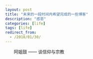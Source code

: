 ```yaml
---
layout: post
title: "未来的一段时间内希望完成的一些博客"
description: "感恩"
categories: [life]
tags: [life]
redirect_from:
  - /2018/01/30/
---
```

&emsp;&emsp;阿姐鼓 —— 谈信仰与宗教	
